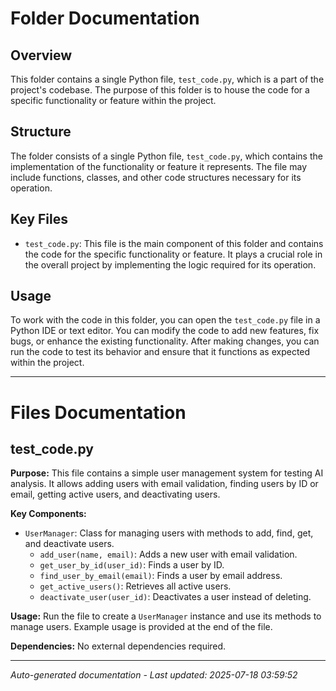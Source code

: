 # Folder Documentation

## Overview
This folder contains a single Python file, `test_code.py`, which is a part of the project's codebase. The purpose of this folder is to house the code for a specific functionality or feature within the project.

## Structure
The folder consists of a single Python file, `test_code.py`, which contains the implementation of the functionality or feature it represents. The file may include functions, classes, and other code structures necessary for its operation.

## Key Files
- `test_code.py`: This file is the main component of this folder and contains the code for the specific functionality or feature. It plays a crucial role in the overall project by implementing the logic required for its operation.

## Usage
To work with the code in this folder, you can open the `test_code.py` file in a Python IDE or text editor. You can modify the code to add new features, fix bugs, or enhance the existing functionality. After making changes, you can run the code to test its behavior and ensure that it functions as expected within the project.

---

# Files Documentation

## test_code.py

**Purpose:** This file contains a simple user management system for testing AI analysis. It allows adding users with email validation, finding users by ID or email, getting active users, and deactivating users.

**Key Components:**
- `UserManager`: Class for managing users with methods to add, find, get, and deactivate users.
  - `add_user(name, email)`: Adds a new user with email validation.
  - `get_user_by_id(user_id)`: Finds a user by ID.
  - `find_user_by_email(email)`: Finds a user by email address.
  - `get_active_users()`: Retrieves all active users.
  - `deactivate_user(user_id)`: Deactivates a user instead of deleting.

**Usage:** Run the file to create a `UserManager` instance and use its methods to manage users. Example usage is provided at the end of the file.

**Dependencies:** No external dependencies required.

---
*Auto-generated documentation - Last updated: 2025-07-18 03:59:52*
